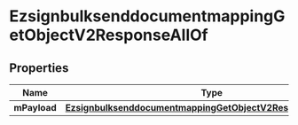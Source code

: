 

# EzsignbulksenddocumentmappingGetObjectV2ResponseAllOf


## Properties

| Name | Type | Description | Notes |
|------------ | ------------- | ------------- | -------------|
|**mPayload** | [**EzsignbulksenddocumentmappingGetObjectV2ResponseMPayload**](EzsignbulksenddocumentmappingGetObjectV2ResponseMPayload.md) |  |  |



